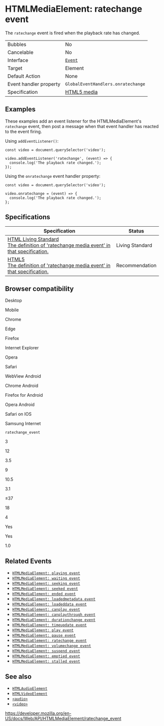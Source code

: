 HTMLMediaElement: ratechange event
==================================

The `ratechange` event is fired when the playback rate has changed.

<table><tbody><tr class="odd"><td>Bubbles</td><td>No</td></tr><tr class="even"><td>Cancelable</td><td>No</td></tr><tr class="odd"><td>Interface</td><td><a href="../event"><code>Event</code></a></td></tr><tr class="even"><td>Target</td><td>Element</td></tr><tr class="odd"><td>Default Action</td><td>None</td></tr><tr class="even"><td>Event handler property</td><td><span class="page-not-created"><code>GlobalEventHandlers.onratechange</code></span></td></tr><tr class="odd"><td>Specification</td><td><a href="https://www.whatwg.org/specs/web-apps/current-work/multipage/the-video-element.html#event-media-playing">HTML5 media</a></td></tr></tbody></table>

Examples
--------

These examples add an event listener for the HTMLMediaElement's `ratechange` event, then post a message when that event handler has reacted to the event firing.

Using `addEventListener()`:

    const video = document.querySelector('video');

    video.addEventListener('ratechange', (event) => {
      console.log('The playback rate changed.');
    });

Using the `onratechange` event handler property:

    const video = document.querySelector('video');

    video.onratechange = (event) => {
      console.log('The playback rate changed.');
    };

Specifications
--------------

<table><thead><tr class="header"><th>Specification</th><th>Status</th></tr></thead><tbody><tr class="odd"><td><a href="https://html.spec.whatwg.org/multipage/media.html#event-media-ratechange">HTML Living Standard<br />
<span class="small">The definition of 'ratechange media event' in that specification.</span></a></td><td><span class="spec-living">Living Standard</span></td></tr><tr class="even"><td><a href="https://www.w3.org/TR/html52/embedded-content-0.html#event-media-ratechange">HTML5<br />
<span class="small">The definition of 'ratechange media event' in that specification.</span></a></td><td><span class="spec-rec">Recommendation</span></td></tr></tbody></table>

Browser compatibility
---------------------

Desktop

Mobile

Chrome

Edge

Firefox

Internet Explorer

Opera

Safari

WebView Android

Chrome Android

Firefox for Android

Opera Android

Safari on IOS

Samsung Internet

`ratechange_event`

3

12

3.5

9

10.5

3.1

≤37

18

4

Yes

Yes

1.0

Related Events
--------------

-   [`HTMLMediaElement: playing event`](playing_event)
-   [`HTMLMediaElement: waiting event`](waiting_event)
-   [`HTMLMediaElement: seeking event`](seeking_event)
-   [`HTMLMediaElement: seeked event`](seeked_event)
-   [`HTMLMediaElement: ended event`](ended_event)
-   [`HTMLMediaElement: loadedmetadata event`](loadedmetadata_event)
-   [`HTMLMediaElement: loadeddata event`](loadeddata_event)
-   [`HTMLMediaElement: canplay event`](canplay_event)
-   [`HTMLMediaElement: canplaythrough event`](canplaythrough_event)
-   [`HTMLMediaElement: durationchange event`](durationchange_event)
-   [`HTMLMediaElement: timeupdate event`](timeupdate_event)
-   [`HTMLMediaElement: play event`](play_event)
-   [`HTMLMediaElement: pause event`](pause_event)
-   [`HTMLMediaElement: ratechange event`](ratechange_event)
-   [`HTMLMediaElement: volumechange event`](volumechange_event)
-   [`HTMLMediaElement: suspend event`](suspend_event)
-   [`HTMLMediaElement: emptied event`](emptied_event)
-   [`HTMLMediaElement: stalled event`](stalled_event)

See also
--------

-   [`HTMLAudioElement`](../htmlaudioelement)
-   [`HTMLVideoElement`](../htmlvideoelement)
-   [`<audio>`](https://developer.mozilla.org/en-US/docs/Web/HTML/Element/audio)
-   [`<video>`](https://developer.mozilla.org/en-US/docs/Web/HTML/Element/video)

<a href="https://developer.mozilla.org/en-US/docs/Web/API/HTMLMediaElement/ratechange_event" class="_attribution-link">https://developer.mozilla.org/en-US/docs/Web/API/HTMLMediaElement/ratechange_event</a>
